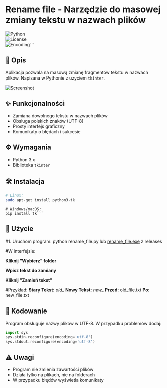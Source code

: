 # Rename file - Narzędzie do masowej zmiany tekstu w nazwach plików

![Python](https://img.shields.io/badge/Python-3.x-blue?logo=python)  
![License](https://img.shields.io/badge/License-MIT-green)  
![Encoding](https://img.shields.io/badge/Encoding-UTF--8-orange)```

## 📌 Opis
Aplikacja pozwala na masową zmianę fragmentów tekstu w nazwach plików. Napisana w Pythonie z użyciem `tkinter`.

![Screenshot](https://github.com/zbirow/Rename-file/blob/main/image.png)

## ✨ Funkcjonalności
- Zamiana dowolnego tekstu w nazwach plików
- Obsługa polskich znaków (UTF-8)
- Prosty interfejs graficzny
- Komunikaty o błędach i sukcesie

## ⚙️ Wymagania
- Python 3.x
- Biblioteka `tkinter`

## 🛠️ Instalacja
```bash
# Linux:
sudo apt-get install python3-tk
```
```bush
# Windows/macOS:
pip install tk```
```
## 🚀 Użycie
#1. Uruchom program:
python rename_file.py
lub [rename_file.exe](https://github.com/zbirow/Rename-file/releases "rename_file.exe") z releases

#W interfejsie:

**Kliknij "Wybierz" folder**

**Wpisz tekst do zamiany**

**Kliknij "Zamień tekst"**

#Przykład:
**Stary Tekst:** *old_*
**Nowy Tekst:** *new_*
**Przed:** old_file.txt
**Po**: new_file.txt

## 💾 Kodowanie
Program obsługuje nazwy plików w UTF-8. W przypadku problemów dodaj:
```python
import sys
sys.stdin.reconfigure(encoding='utf-8')
sys.stdout.reconfigure(encoding='utf-8')
```

## ⚠️ Uwagi
- Program nie zmienia zawartości plików
- Działa tylko na plikach, nie na folderach
- W przypadku błędów wyświetla komunikaty
